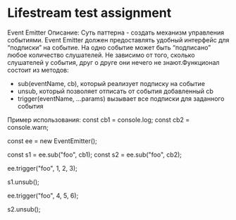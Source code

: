 # Lifestream test assignment
Event Emitter
Описание:
Cуть паттерна - создать механизм управления событиями. Event Emitter должен предоставлять удобный интерфейс для “подписки” на событие. На одно событие может быть “подписано” любое количество слушателей. Не зависимо от того, сколько слушателей у события, друг о друге они нечего не знают.Функционал состоит из методов:
- sub(eventName, cb), который реализует подписку на событие 
- unsub, который позволяет отписать от события добавленный cb 
- trigger(eventName, ...params) вызывает все подписки для заданного события 
  
Пример использования: 
const cb1 = console.log;
  const cb2 = console.warn;

  const ee = new EventEmitter();

  const s1 = ee.sub("foo", cb1);
  const s2 = ee.sub("foo", cb2);

  ee.trigger("foo", 1, 2, 3);

  s1.unsub();

  ee.trigger("foo", 4, 5, 6);

  s2.unsub();
